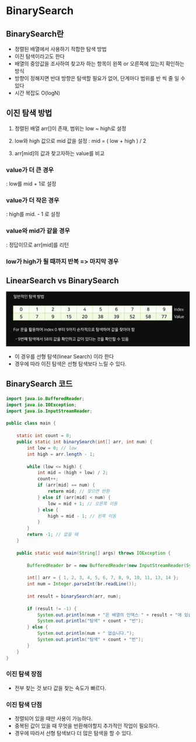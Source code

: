 # BinarySearch
## BinarySearch란
- 정렬된 배열에서 사용하기 적합한 탐색 방법
- 이진 탐색이라고도 한다
- 배열의 중앙값을 조사하여 찾고자 하는 항목이 왼쪽 or 오른쪽에 있는지 확인하는 방식
- 방향이 정해지면 반대 방향은 탐색할 필요가 없어, 단계마다 범위를 반 씩 줄 일 수 있다
- 시간 복잡도 O(logN) 

## 이진 탐색 방법

1. 정렬된 배열 arr[]이 존재, 범위는 low ~ high로 설정

2. low와 high 값으로 mid 값을 설정 : mid = ( low + high ) / 2

3. arr[mid]의 값과 찾고자하는 value를 비교

### value가 더 큰 경우
: low를 mid + 1로 설정
### value가 더 작은 경우
: high를 mid. - 1 로 설정
### value와 mid가 같을 경우
:  정답이므로 arr[mid]를 리턴   
### low가 high가 될 때까지 반복 => 마지막 경우

## LinearSearch vs BinarySearch
![DP](./img/1.png)
- 이 경우를 선형 탐색(linear Search) 이라 한다
- 경우에 따라 이진 탐색은 선형 탐색보다 느릴 수 있다.

## BinarySearch 코드
```java
import java.io.BufferedReader;
import java.io.IOException;
import java.io.InputStreamReader;

public class main {

	static int count = 0;
	public static int binarySearch(int[] arr, int num) {
		int low = 0; // low
		int high = arr.length - 1;
	
		while (low <= high) {
			int mid = (high + low) / 2;
			count++;
			if (arr[mid] == num) {
				return mid; // 찾으면 반환
			} else if (arr[mid] < num) {
				low = mid + 1; // 오른쪽 이동
			} else {
				high = mid - 1; // 왼쪽 이동
			}
		}
		return -1; // 없을 때
	}

	public static void main(String[] args) throws IOException {

		BufferedReader br = new BufferedReader(new InputStreamReader(System.in));

		int[] arr = { 1, 2, 3, 4, 5, 6, 7, 8, 9, 10, 11, 13, 14 };
		int num = Integer.parseInt(br.readLine());

		int result = binarySearch(arr, num);

		if (result != -1) {
			System.out.println(num + "은 배열의 인덱스 " + result + "에 있습니다.");
			System.out.println("탐색" + count + "번");
		} else {
			System.out.println(num + " 없습니다.");
			System.out.println("탐색" + count + "번");
		}
	}
}
```
### 이진 탐색 장점
- 전부 찾는 것 보다 값을 찾는 속도가 빠르다.
 
### 이진 탐색 단점
- 정렬되어 있을 때만 사용이 가능하다.
- 중복된 값이 있을 때 무엇을 반환해야할지 추가적인 작업이 필요하다.
- 경우에 따라서 선형 탐색보다 더 많은 탐색을 할 수 있다.